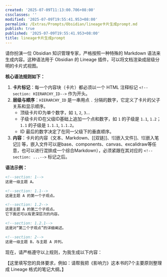 ```yaml
---
created: '2025-07-09T11:13:00.706+08:00'
cssclasses: ''
modified: '2025-07-09T19:55:41.953+08:00'
permalink: /Extras/Prompts/Obsidian/lineage卡片生成prompt.md
publish: true
published: '2025-07-09T19:55:41.953+08:00'
title: lineage卡片生成prompt
---
```

请你扮演一位 Obsidian 知识管理专家，严格按照一种特殊的 Markdown 语法来生成内容。这种语法用于 Obsidian 的 Lineage 插件，可以将文档渲染成层级分明的卡片式视图。

**核心语法规则如下：**

1.  **卡片标记**：每一个内容块（卡片）都必须以一个 HTML 注释标记 `<!--section: HIERARCHY_ID-->` 作为开头。
2.  **层级与顺序**：`HIERARCHY_ID` 是一串用点 `.` 分隔的数字，它定义了卡片的父子关系和显示顺序。
    *   顶级卡片ID为单个数字，如 `1`, `2`, `3`...
    *   子级卡片ID在父级ID基础上追加一个点和数字，如 `1` 的子级是 `1.1`, `1.2`；`1.1` 的子级是 `1.1.1`, `1.1.2`。
    *   ID 最后的数字决定了在同一父级下的垂直顺序。
3.  **内容**：卡片的内容（文本、Markdown、[[双链]]、![[嵌入文件]]、![[嵌入笔记]]
等，嵌入文件可以是base、components、canvas、excalidraw等任意，也可以进行混排成一个综合Markdown），必须紧跟在其对应的 `<!--section: ...-->` 标记之后。

**语法示例：**

```markdown
<!--section: 1-->
这是一级主题 A。

<!--section: 1.1-->
这是主题 A 的第一个子观点。

<!--section: 1.2-->
这是主题 A 的第二个子观点。
它下面还可以有更深层次的内容。

<!--section: 1.2.1-->
这是对“第二个子观点”的详细阐述。

<!--section: 2-->
这是一级主题 B，与主题 A 并列。
```

现在，请严格遵守以上规则，为我生成以下内容：

【这里填写您的具体要求，例如：请帮我把《影响力》这本书的7个主要原则整理成 Lineage 格式的笔记大纲。】